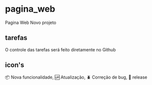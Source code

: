 # pagina_web

Pagina Web
Novo projeto

## tarefas

O controle das tarefas será feito diretamente no Github

## icon's

:package: Nova funcionalidade,
:up: Atualização,
:beetle: Correção de bug,
:checkered_flag: release